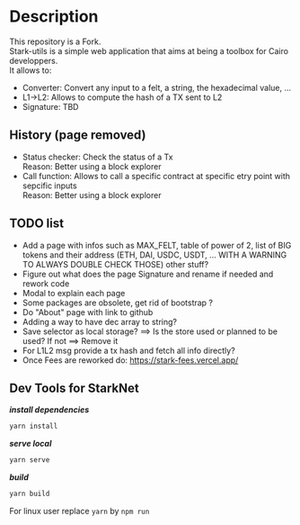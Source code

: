 # Description

This repository is a Fork.  
Stark-utils is a simple web application that aims at being a toolbox for Cairo developpers.  
It allows to:
- Converter: Convert any input to a felt, a string, the hexadecimal value, ...  
- L1->L2: Allows to compute the hash of a TX sent to L2 
- Signature: TBD 


## History (page removed)
- Status checker: Check the status of a Tx   
    Reason: Better using a block explorer
- Call function: Allows to call a specific contract at specific etry point with sepcific inputs  
    Reason: Better using a block explorer

## TODO list
 - Add a page with infos such as MAX_FELT, table of power of 2, list of BIG tokens and their address (ETH, DAI, USDC, USDT, ... WITH A WARNING TO ALWAYS DOUBLE CHECK THOSE) other stuff?
 - Figure out what does the page Signature and rename if needed and rework code
 - Modal to explain each page
 - Some packages are obsolete, get rid of bootstrap ?
 - Do "About" page with link to github
 - Adding  a way to have dec array to string?
 - Save selector as local storage? ==> Is the store used or planned to be used? If not ==> Remove it
 - For L1L2 msg provide a tx hash and fetch all info directly?
 - Once Fees are reworked do: https://stark-fees.vercel.app/

## Dev Tools for StarkNet

***install dependencies***

```bash
yarn install
```

***serve local***

```bash
yarn serve
```

***build***

```bash
yarn build
```
For linux user replace ```yarn``` by ```npm run```
